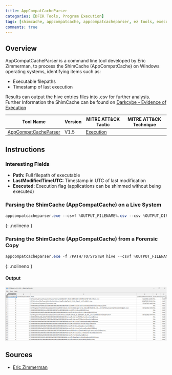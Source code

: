 ```yaml
---
title: AppCompatCacheParser
categories: [DFIR Tools, Program Execution]
tags: [shimcache, appcompatcache, appcompatcacheparser, ez tools, execution (T0002)]
comments: true
---
```


## Overview

AppCompatCacheParser is a command line tool developed by Eric Zimmerman, to process the ShimCache (AppCompatCache) on Windows operating systems, identifying items such as:

- Executable filepaths
- Timestamp of last execution

Results can output the hive entries files into .csv for further analysis. Further Information the ShimCache can be found on [Darkcybe - Evidence of Execution](https://darkcybe.github.io/posts/DFIR_Evidence_of_Execution/#shimcache-appcompatcache)

| Tool Name | Version | MITRE ATT&CK Tactic | MITRE ATT&CK Technique |
| --------- | ------- | ------------------- | ---------------------- |
| [AppCompatCacheParser](https://ericzimmerman.github.io/#!index.md) | V1.5 | [Execution](https://attack.mitre.org/tactics/TA0002/) |

## Instructions

### Interesting Fields

- **Path:** Full filepath of executable
- **LastModifiedTimeUTC:** Timestamp in UTC of last modification
- **Executed:** Execution flag (applications can be shimmed without being executed)

### Parsing the ShimCache (AppCompatCache) on a Live System

```powershell
appcompatcacheparser.exe --csvf %OUTPUT_FILENAME%.csv --csv %OUTPUT_DIRECTORY%
```
{: .nolineno }

### Parsing the ShimCache (AppCompatCache) from a Forensic Copy

```powershell
appcompatcacheparser.exe -f /PATH/TO/SYSTEM hive --csvf %OUTPUT_FILENAME%.csv --csv %OUTPUT_DIRECTORY%
```
{: .nolineno }

#### Output

![AppCompatCacheParser - Live CSV](/assets/img/posts/DFIR/DFIR_TOOLS/AppCompatCacheParser.png "AppCompatCacheParser - Live CSV")

## Sources

- [Eric Zimmerman](https://ericzimmerman.github.io/#!documentation.md)
